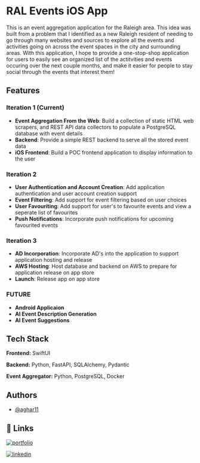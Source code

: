 
# RAL Events iOS App

This is an event aggregation application for the Raleigh area. This idea was built from a problem that I identified as a new Raleigh resident of needing to go through many websites and sources to explore all the events and activities going on across the event spaces in the city and surrounding areas. With this application, I hope to provide a one-stop-shop application for users to easily see an organized list of the actitvities and events occuring over the next couple months, and make it easier for people to stay social through the events that interest them!
## Features

### Iteration 1 (Current)
- **Event Aggregation From the Web**: Build a collection of static HTML web scrapers, and REST API data collectors to populate a PostgreSQL database with event details
- **Backend**: Provide a simple REST backend to serve all the stored event data
- **iOS Frontend**: Build a POC frontend application to display information to the user

### Iteration 2
- **User Authentication and Account Creation**: Add application authentication and user account creation support
- **Event Filtering**: Add support for event filtering based on user choices
- **User Favouriting**: Add support for user's to favourite events and view a seperate list of favourites
- **Push Notifications**: Incorporate push notifications for upcoming favourited events

### Iteration 3
- **AD Incorporation**: Incorporate AD's into the application to support application hosting and release
- **AWS Hosting**: Host database and backend on AWS to prepare for application release on app store
- **Launch**: Release app on app store

### FUTURE
- **Android Applicaion**
- **AI Event Description Generation**
- **AI Event Suggestions**


## Tech Stack

**Frontend:** SwiftUI

**Backend:** Python, FastAPI, SQLAlchemy, Pydantic

**Event Aggregator:** Python, PostgreSQL, Docker
## Authors

- [@aghar11](https://github.com/aghar11)


## 🔗 Links

[![portfolio](https://img.shields.io/badge/my_portfolio-000?style=for-the-badge&logo=ko-fi&logoColor=white)](https://akarsh.ca/)

[![linkedin](https://img.shields.io/badge/linkedin-0A66C2?style=for-the-badge&logo=linkedin&logoColor=white)](https://www.linkedin.com/in/akarsh-gharge-5881541b6/)


